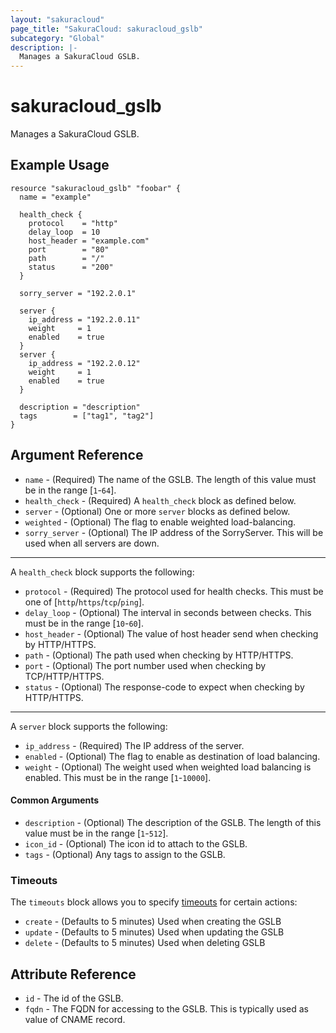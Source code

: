 ```yaml
---
layout: "sakuracloud"
page_title: "SakuraCloud: sakuracloud_gslb"
subcategory: "Global"
description: |-
  Manages a SakuraCloud GSLB.
---
```


# sakuracloud_gslb

Manages a SakuraCloud GSLB.

## Example Usage

```hcl
resource "sakuracloud_gslb" "foobar" {
  name = "example"

  health_check {
    protocol    = "http"
    delay_loop  = 10
    host_header = "example.com"
    port        = "80"
    path        = "/"
    status      = "200"
  }

  sorry_server = "192.2.0.1"

  server {
    ip_address = "192.2.0.11"
    weight     = 1
    enabled    = true
  }
  server {
    ip_address = "192.2.0.12"
    weight     = 1
    enabled    = true
  }

  description = "description"
  tags        = ["tag1", "tag2"]
}
```

## Argument Reference

* `name` - (Required) The name of the GSLB. The length of this value must be in the range [`1`-`64`].
* `health_check` - (Required) A `health_check` block as defined below.
* `server` - (Optional) One or more `server` blocks as defined below.
* `weighted` - (Optional) The flag to enable weighted load-balancing.
* `sorry_server` - (Optional) The IP address of the SorryServer. This will be used when all servers are down.

---

A `health_check` block supports the following:

* `protocol` - (Required) The protocol used for health checks. This must be one of [`http`/`https`/`tcp`/`ping`].
* `delay_loop` - (Optional) The interval in seconds between checks. This must be in the range [`10`-`60`].
* `host_header` - (Optional) The value of host header send when checking by HTTP/HTTPS.
* `path` - (Optional) The path used when checking by HTTP/HTTPS.
* `port` - (Optional) The port number used when checking by TCP/HTTP/HTTPS.
* `status` - (Optional) The response-code to expect when checking by HTTP/HTTPS.

---

A `server` block supports the following:

* `ip_address` - (Required) The IP address of the server.
* `enabled` - (Optional) The flag to enable as destination of load balancing.
* `weight` - (Optional) The weight used when weighted load balancing is enabled. This must be in the range [`1`-`10000`].

#### Common Arguments

* `description` - (Optional) The description of the GSLB. The length of this value must be in the range [`1`-`512`].
* `icon_id` - (Optional) The icon id to attach to the GSLB.
* `tags` - (Optional) Any tags to assign to the GSLB.

### Timeouts

The `timeouts` block allows you to specify [timeouts](https://www.terraform.io/docs/configuration/resources.html#operation-timeouts) for certain actions:

* `create` - (Defaults to 5 minutes) Used when creating the GSLB
* `update` - (Defaults to 5 minutes) Used when updating the GSLB
* `delete` - (Defaults to 5 minutes) Used when deleting GSLB

## Attribute Reference

* `id` - The id of the GSLB.
* `fqdn` - The FQDN for accessing to the GSLB. This is typically used as value of CNAME record.

